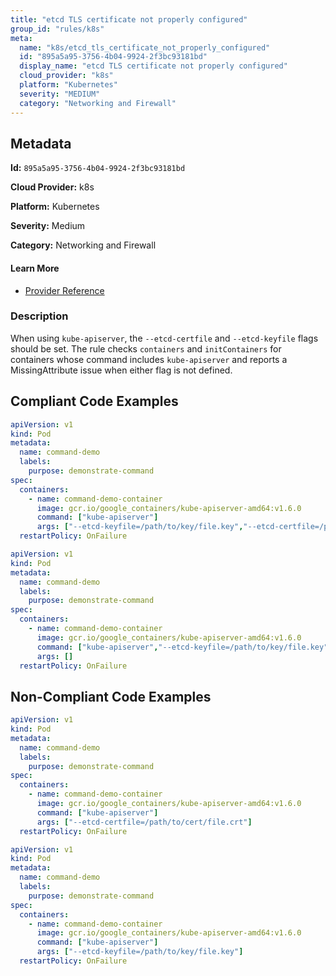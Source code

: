 ```yaml
---
title: "etcd TLS certificate not properly configured"
group_id: "rules/k8s"
meta:
  name: "k8s/etcd_tls_certificate_not_properly_configured"
  id: "895a5a95-3756-4b04-9924-2f3bc93181bd"
  display_name: "etcd TLS certificate not properly configured"
  cloud_provider: "k8s"
  platform: "Kubernetes"
  severity: "MEDIUM"
  category: "Networking and Firewall"
---
```

## Metadata

**Id:** `895a5a95-3756-4b04-9924-2f3bc93181bd`

**Cloud Provider:** k8s

**Platform:** Kubernetes

**Severity:** Medium

**Category:** Networking and Firewall

#### Learn More

 - [Provider Reference](https://kubernetes.io/docs/reference/command-line-tools-reference/kube-apiserver/)

### Description

 When using `kube-apiserver`, the `--etcd-certfile` and `--etcd-keyfile` flags should be set. The rule checks `containers` and `initContainers` for containers whose command includes `kube-apiserver` and reports a MissingAttribute issue when either flag is not defined.


## Compliant Code Examples
```yaml
apiVersion: v1
kind: Pod
metadata:
  name: command-demo
  labels:
    purpose: demonstrate-command
spec:
  containers:
    - name: command-demo-container
      image: gcr.io/google_containers/kube-apiserver-amd64:v1.6.0
      command: ["kube-apiserver"]
      args: ["--etcd-keyfile=/path/to/key/file.key","--etcd-certfile=/path/to/cert/file.crt"]
  restartPolicy: OnFailure

```

```yaml
apiVersion: v1
kind: Pod
metadata:
  name: command-demo
  labels:
    purpose: demonstrate-command
spec:
  containers:
    - name: command-demo-container
      image: gcr.io/google_containers/kube-apiserver-amd64:v1.6.0
      command: ["kube-apiserver","--etcd-keyfile=/path/to/key/file.key","--etcd-certfile=/path/to/cert/file.crt"]
      args: []
  restartPolicy: OnFailure

```
## Non-Compliant Code Examples
```yaml
apiVersion: v1
kind: Pod
metadata:
  name: command-demo
  labels:
    purpose: demonstrate-command
spec:
  containers:
    - name: command-demo-container
      image: gcr.io/google_containers/kube-apiserver-amd64:v1.6.0
      command: ["kube-apiserver"]
      args: ["--etcd-certfile=/path/to/cert/file.crt"]
  restartPolicy: OnFailure

```

```yaml
apiVersion: v1
kind: Pod
metadata:
  name: command-demo
  labels:
    purpose: demonstrate-command
spec:
  containers:
    - name: command-demo-container
      image: gcr.io/google_containers/kube-apiserver-amd64:v1.6.0
      command: ["kube-apiserver"]
      args: ["--etcd-keyfile=/path/to/key/file.key"]
  restartPolicy: OnFailure

```